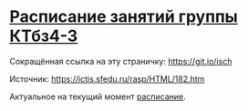 # [Расписание занятий группы КТбз4-3](https://sait-ictis.github.io/schedule/)

Сокращённая ссылка на эту страничку: <a href="https://git.io/isch" target="_blank">https://git.io/isch</a>

Источник: https://ictis.sfedu.ru/rasp/HTML/182.htm

Актуальное на текущий момент <a href="https://jamboard.google.com/d/1F3m2dEE7gjjIFsJURB6q1pc-1zkuqJlm8uf1L9fYZ14/viewer?f=0" target="_blank">расписание</a>.

